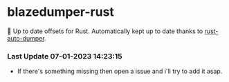 # blazedumper-rust

🚀 Up to date offsets for Rust. Automatically kept up to date thanks to [rust-auto-dumper](https://github.com/Akandesh/rust-auto-dumper).


### Last Update 07-01-2023 14:23:15
- If there's something missing then open a issue and i'll try to add it asap.